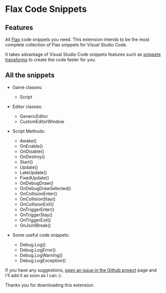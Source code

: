 # Flax Code Snippets #

## Features

All [Flax](https://flaxengine.com/) code snippets you need. This extension intends to be the most complete collection of Flax snippets for Visual Studio Code.

It takes advantage of Visual Studio Code snippets features such as [snippets transforms](https://code.visualstudio.com/updates/v1_17#_snippet-transforms) to create the code faster for you.

## All the snippets

* Game classes:
	* Script

* Editor classes:
	* GenericEditor
	* CustomEditorWindow

* Script Methods:
	* Awake()
	* OnEnable()
	* OnDisable()
	* OnDestroy()
	* Start()
	* Update()
	* LateUpdate()
	* FixedUpdate()
	* OnDebugDraw()
	* OnDebugDrawSelected()
	* OnCollisionEnter()
	* OnCollisionStay()
	* OnCollisionExit()
	* OnTriggerEnter()
	* OnTriggerStay()
	* OnTriggerExit()
	* OnJointBreak()

* Some useful code snippets:
	* Debug.Log()
	* Debug.LogError()
	* Debug.LogWarning()
	* Debug.LogException()

If you have any suggestions, [open an issue in the Github project](https://github.com/sauler/vscode-flax-snippets/issues) page and I'll add it as soon as I can :).

Thanks you for downloading this extension.
